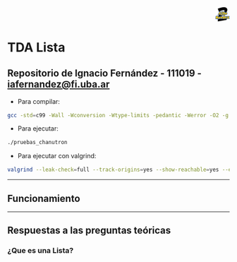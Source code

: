 <div align="right">
<img width="32px" src="img/algo2.svg">
</div>

# TDA Lista

## Repositorio de Ignacio Fernández - 111019 - iafernandez@fi.uba.ar

- Para compilar:

```bash
gcc -std=c99 -Wall -Wconversion -Wtype-limits -pedantic -Werror -O2 -g src/*.c pruebas_chanutron.o -o pruebas_chanutron
```

- Para ejecutar:

```bash
./pruebas_chanutron
```

- Para ejecutar con valgrind:
```bash
valgrind --leak-check=full --track-origins=yes --show-reachable=yes --error-exitcode=2 --show-leak-kinds=all --trace-children=yes ./pruebas_chanutron

```
---
##  Funcionamiento


---

## Respuestas a las preguntas teóricas
### ¿Que es una Lista?